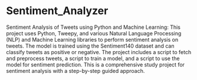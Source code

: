 # Sentiment_Analyzer
Sentiment Analysis of Tweets using Python and Machine Learning: This project uses Python, Tweepy, and various Natural Language Processing (NLP) and Machine Learning libraries to perform sentiment analysis on tweets. The model is trained using the Sentiment140 dataset and can classify tweets as positive or negative. The project includes a script to fetch and preprocess tweets, a script to train a model, and a script to use the model for sentiment prediction. This is a comprehensive study project for sentiment analysis with a step-by-step guided approach.
